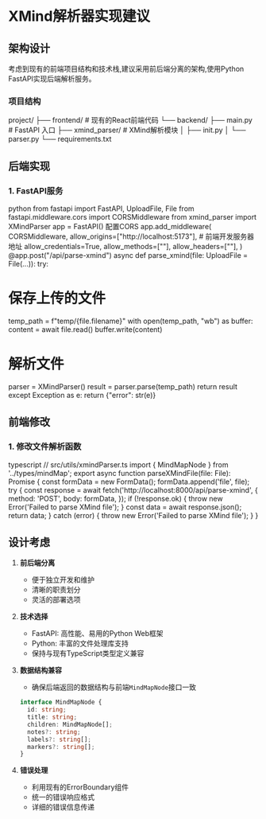
# XMind解析器实现建议

## 架构设计

考虑到现有的前端项目结构和技术栈,建议采用前后端分离的架构,使用Python FastAPI实现后端解析服务。

### 项目结构
project/
├── frontend/ # 现有的React前端代码
└── backend/
├── main.py # FastAPI 入口
├── xmind_parser/ # XMind解析模块
│ ├── init.py
│ └── parser.py
└── requirements.txt



## 后端实现

### 1. FastAPI服务

python
from fastapi import FastAPI, UploadFile, File
from fastapi.middleware.cors import CORSMiddleware
from xmind_parser import XMindParser
app = FastAPI()
配置CORS
app.add_middleware(
CORSMiddleware,
allow_origins=["http://localhost:5173"], # 前端开发服务器地址
allow_credentials=True,
allow_methods=[""],
allow_headers=[""],
)
@app.post("/api/parse-xmind")
async def parse_xmind(file: UploadFile = File(...)):
try:
# 保存上传的文件
temp_path = f"temp/{file.filename}"
with open(temp_path, "wb") as buffer:
content = await file.read()
buffer.write(content)
# 解析文件
parser = XMindParser()
result = parser.parse(temp_path)
return result
except Exception as e:
return {"error": str(e)}


## 前端修改

### 1. 修改文件解析函数

typescript
// src/utils/xmindParser.ts
import { MindMapNode } from '../types/mindMap';
export async function parseXMindFile(file: File): Promise<MindMapNode> {
const formData = new FormData();
formData.append('file', file);
try {
const response = await fetch('http://localhost:8000/api/parse-xmind', {
method: 'POST',
body: formData,
});
if (!response.ok) {
throw new Error('Failed to parse XMind file');
}
const data = await response.json();
return data;
} catch (error) {
throw new Error('Failed to parse XMind file');
}
}



## 设计考虑

1. **前后端分离**
   - 便于独立开发和维护
   - 清晰的职责划分
   - 灵活的部署选项

2. **技术选择**
   - FastAPI: 高性能、易用的Python Web框架
   - Python: 丰富的文件处理库支持
   - 保持与现有TypeScript类型定义兼容

3. **数据结构兼容**
   - 确保后端返回的数据结构与前端`MindMapNode`接口一致
   ```typescript
   interface MindMapNode {
     id: string;
     title: string;
     children: MindMapNode[];
     notes?: string;
     labels?: string[];
     markers?: string[];
   }
   ```

4. **错误处理**
   - 利用现有的ErrorBoundary组件
   - 统一的错误响应格式
   - 详细的错误信息传递


